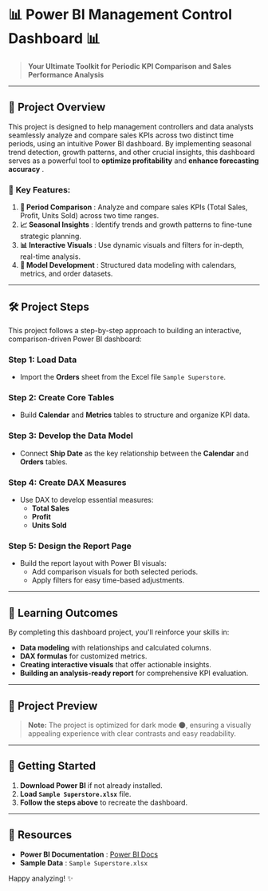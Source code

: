 # 📊 **Power BI Management Control Dashboard** 📊

> **Your Ultimate Toolkit for Periodic KPI Comparison and Sales Performance Analysis**

---

## 🚀 **Project Overview**

This project is designed to help management controllers and data analysts seamlessly analyze and compare sales KPIs across two distinct time periods, using an intuitive Power BI dashboard. By implementing seasonal trend detection, growth patterns, and other crucial insights, this dashboard serves as a powerful tool to **optimize profitability** and  **enhance forecasting accuracy** .

### 🌟 **Key Features:**

1. **📅 Period Comparison** : Analyze and compare sales KPIs (Total Sales, Profit, Units Sold) across two time ranges.
2. **📈 Seasonal Insights** : Identify trends and growth patterns to fine-tune strategic planning.
3. **📊 Interactive Visuals** : Use dynamic visuals and filters for in-depth, real-time analysis.
4. **🔄 Model Development** : Structured data modeling with calendars, metrics, and order datasets.

---

## 🛠 **Project Steps**

This project follows a step-by-step approach to building an interactive, comparison-driven Power BI dashboard:

### Step 1: **Load Data**

* Import the **Orders** sheet from the Excel file `Sample Superstore`.

### Step 2: **Create Core Tables**

* Build **Calendar** and **Metrics** tables to structure and organize KPI data.

### Step 3: **Develop the Data Model**

* Connect **Ship Date** as the key relationship between the **Calendar** and **Orders** tables.

### Step 4: **Create DAX Measures**

* Use DAX to develop essential measures:
  * **Total Sales**
  * **Profit**
  * **Units Sold**

### Step 5: **Design the Report Page**

* Build the report layout with Power BI visuals:
  * Add comparison visuals for both selected periods.
  * Apply filters for easy time-based adjustments.

---

## 🎯 **Learning Outcomes**

By completing this dashboard project, you'll reinforce your skills in:

* **Data modeling** with relationships and calculated columns.
* **DAX formulas** for customized metrics.
* **Creating interactive visuals** that offer actionable insights.
* **Building an analysis-ready report** for comprehensive KPI evaluation.

---

## 🎨 **Project Preview**

> **Note:** The project is optimized for dark mode 🌑, ensuring a visually appealing experience with clear contrasts and easy readability.

---

## 🔗 **Getting Started**

1. **Download Power BI** if not already installed.
2. **Load `Sample Superstore.xlsx`** file.
3. **Follow the steps above** to recreate the dashboard.

---

## 📂 **Resources**

* **Power BI Documentation** : [Power BI Docs](https://docs.microsoft.com/power-bi)
* **Sample Data** : `Sample Superstore.xlsx`

Happy analyzing! ✨
